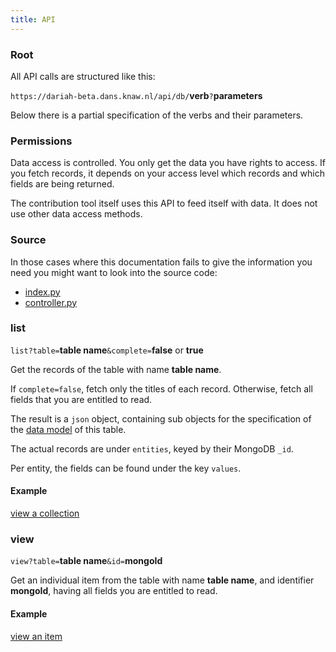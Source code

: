 ```yaml
---
title: API
---
```


### Root

All API calls are structured like this:

`https://dariah-beta.dans.knaw.nl/api/db/`**verb**`?`**parameters**

Below there is a partial specification of the verbs and their parameters.

### Permissions

Data access is controlled. You only get the data you have rights to access.
If you fetch records, it depends on your access level which records
and which fields are being returned.

The contribution tool itself uses this API to feed itself with data.
It does not use other data access methods.

### Source

In those cases where this documentation fails to give the information you need
you might want to look into the source code:

* [index.py]({{site.serverBase}}/index.py)
* [controller.py]({{site.serverBase}}/controllers/controller.py)

### list

`list?table=`**table name**`&complete=`**false** or **true**

Get the records of the table with name **table name**.

If `complete=false`, fetch only the titles of each record.
Otherwise, fetch all fields that you are entitled to read.

The result is a `json` object, containing sub objects for the specification of the
[data model](Model) of this table.

The actual records are under `entities`, keyed by their MongoDB `_id`.

Per entity, the fields can be found under the key `values`.

#### Example

[view a collection](https://dariah-beta.dans.knaw.nl/api/db/list?table=contrib&complete=true)

### view

`view?table=`**table name**`&id=`**mongoId**

Get an individual item from the table with name **table name**,
and identifier **mongoId**,
having all fields you are entitled to read.

#### Example

[view an item](https://dariah-beta.dans.knaw.nl/api/db/view?table=contrib&id=595426cf2179c0309da90f0e)
